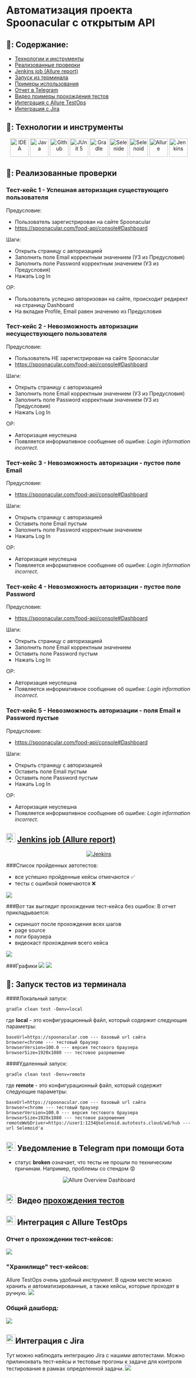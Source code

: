 # Автоматизация проекта Spoonacular с открытым API

## 🚀: Содержание:

- [Технологии и инструменты](#earth_africa-технологии-и-инструменты)
- [Реализованные проверки](#earth_africa-Реализованные-проверки)
- [Jenkins job (Allure report)](#earth_africa-Jenkins-job-(Allure-report))
- [Запуск из терминала](#earth_africa-Запуск-тестов-из-терминала)
- [Примеры использования](#earth_africa-Allure-отчет)
- [Отчет в Telegram](#earth_africa-Уведомление-в-Telegram-при-помощи-бота)
- [Видео примеры прохождения тестов](#earth_africa-Примеры-видео-о-прохождении-тестов)
- [Интеграция с Allure TestOps](#earth_africa-Интеграция-с-Allure-TestOps)
- [Интеграция с Jira](#earth_africa-Интеграция-с-Jira)

## 🧰: Технологии и инструменты

<p align="center">
<a href="https://www.jetbrains.com/idea/"><img src="images/logo/Idea.svg" width="50" height="50"  alt="IDEA"/></a>
<a href="https://www.java.com/"><img src="images/logo/Java.svg" width="50" height="50"  alt="Java"/></a>
<a href="https://github.com/"><img src="images/logo/GitHub.svg" width="50" height="50"  alt="Github"/></a>
<a href="https://junit.org/junit5/"><img src="images/logo/Junit5.svg" width="50" height="50"  alt="JUnit 5"/></a>
<a href="https://gradle.org/"><img src="images/logo/Gradle.svg" width="50" height="50"  alt="Gradle"/></a>
<a href="https://selenide.org/"><img src="images/logo/Selenide.svg" width="50" height="50"  alt="Selenide"/></a>
<a href="https://aerokube.com/selenoid/"><img src="images/logo/Selenoid.svg" width="50" height="50"  alt="Selenoid"/></a>
<a href="https://github.com/allure-framework/allure2"><img src="images/logo/Allure.svg" width="50" height="50"  alt="Allure"/></a>
<a href="https://www.jenkins.io/"><img src="images/logo/Jenkins.svg" width="50" height="50"  alt="Jenkins"/></a>
</p>

## 🚦: Реализованные проверки

### **Тест-кейс 1 - Успешная авторизация существующего пользователя**

Предусловие:
- Пользователь зарегистрирован на сайте Spoonacular
- https://spoonacular.com/food-api/console#Dashboard

Шаги:
- Открыть страницу с авторизацией
- Заполнить поле Email корректным значением (УЗ из Предусловия)
- Заполнить поле Password корректным значением (УЗ из Предусловия)
- Нажать Log In

ОР:
- Пользователь успешно авторизован на сайте, происходит редирект на страницу Dashboard
- На вкладке Profile, Email равен значению из Предусловия

### **Тест-кейс 2 - Невозможность авторизации несуществующего пользователя**

Предусловие:
- Пользователь НЕ зарегистрирован на сайте Spoonacular
- https://spoonacular.com/food-api/console#Dashboard

Шаги:
- Открыть страницу с авторизацией
- Заполнить поле Email корректным значением (УЗ из Предусловия)
- Заполнить поле Password корректным значением (УЗ из Предусловия)
- Нажать Log In

ОР:
- Авторизация неуспешна
- Появляется информативное сообщение об ошибке: _Login information incorrect._

### **Тест-кейс 3 - Невозможность авторизации - пустое поле Email**

Предусловие:
- https://spoonacular.com/food-api/console#Dashboard

Шаги:
- Открыть страницу с авторизацией
- Оставить поле Email пустым
- Заполнить поле Password корректным значением
- Нажать Log In

ОР:
- Авторизация неуспешна
- Появляется информативное сообщение об ошибке: _Login information incorrect._

### **Тест-кейс 4 - Невозможность авторизации - пустое поле Password**

Предусловие:
- https://spoonacular.com/food-api/console#Dashboard

Шаги:
- Открыть страницу с авторизацией
- Заполнить поле Email корректным значением
- Оставить поле Password пустым
- Нажать Log In

ОР:
- Авторизация неуспешна
- Появляется информативное сообщение об ошибке: _Login information incorrect._

### **Тест-кейс 5 - Невозможность авторизации - поля Email и Password пустые**

Предусловие:
- https://spoonacular.com/food-api/console#Dashboard

Шаги:
- Открыть страницу с авторизацией
- Оставить поле Email пустым
- Оставить поле Password пустым
- Нажать Log In

ОР:
- Авторизация неуспешна
- Появляется информативное сообщение об ошибке: _Login information incorrect._


## <img src="images/logo/Jenkins.svg" width="25" height="25"  alt="Jenkins"/></a> <a target="_blank" href="https://jenkins.autotests.cloud/job/Spoonacular/"> Jenkins job (Allure report)</a>
<p align="center">
<a href="https://jenkins.autotests.cloud/job/Spoonacular/"><img src="images/screens/jenkins.bmp" alt="Jenkins"/></a>
</p>

###Список пройденных автотестов:
- все успешно пройденные кейсы отмечаются ✅
- тесты с ошибкой помечаются ❌
<img src="images/screens/пройденный_кейсы.bmp"/>

###Вот так выглядит прохождения тест-кейса без ошибок:
В отчет прикладывается:
- скриншот после прохождения всех шагов
- page source
- логи браузера
- видеокаст прохождения всего кейса
<img src="images/screens/успешный_кейс.bmp"/>

###Графики
<img src="images/screens/graf.bmp"/>
<img src="images/screens/graf2.bmp"/>

## 🌟: Запуск тестов из терминала
####Локальный запуск:
```
gradle clean test -Denv=local
```
где **local** - это конфигурационный файл, который содержит следующие параметры:
```
baseUrl=https://spoonacular.com --- базовый url сайта
browser=chrome --- тестовый браузер
browserVersion=100.0 --- версия тестового браузера
browserSize=1920x1080 --- тестовое разрешение
```

####Удаленный запуск:
```
gradle clean test -Denv=remote
```
где **remote** - это конфигурационный файл, который содержит следующие параметры:
```
baseUrl=https://spoonacular.com --- базовый url сайта
browser=chrome --- тестовый браузер
browserVersion=100.0 --- версия тестового браузера
browserSize=1920x1080 --- тестовое разрешение
remoteWebDriver=https://user1:1234@selenoid.autotests.cloud/wd/hub --- url Selemoid'а
```

## <img src="images/logo/Telegram.svg" width="25" height="25"  alt="Allure"/></a> Уведомление в Telegram при помощи бота
- статус **broken** означает, что тесты не прошли по техническим причинам. Например, проблемы со стендом 😡
<p align="center">
<img title="Allure Overview Dashboard" src="images/screens/tg.bmp" >
</p>

## <img src="images/logo/Selenoid.svg" width="25" height="25" alt="Jenkins"/></a> Видео <a target="_blank" href="https://selenoid.autotests.cloud/video/595766d262ef75c7d541e35dd75e0c70.mp4"> прохождения тестов </a>

## <img src="images/logo/AllureOps.svg" width="25" height="25"> Интеграция с Allure TestOps
### Отчет о прохождении тест-кейсов:
<img src="images/screens/allureOps.bmp"/>

### "Хранилище" тест-кейсов:
Allure TestOps очень удобный инструмент. В одном месте можно хранить и автоматизированные, а также кейсы, которые проходят в ручную.
<img src="images/screens/allureOps1.bmp"/>

### Общий дашборд:
<img src="images/screens/Ops3.bmp"/>

## <img src="images/logo/Jira.svg" width="25" height="25">Интеграция с Jira
Тут можно наблюдать интеграцию Jira  с нашими автотестами. Можно прилиноквать тест-кейсы и тестовые прогоны к задаче для контроля тестирования в рамках определенной задачи.
<img src="images/screens/jira.bmp"/>